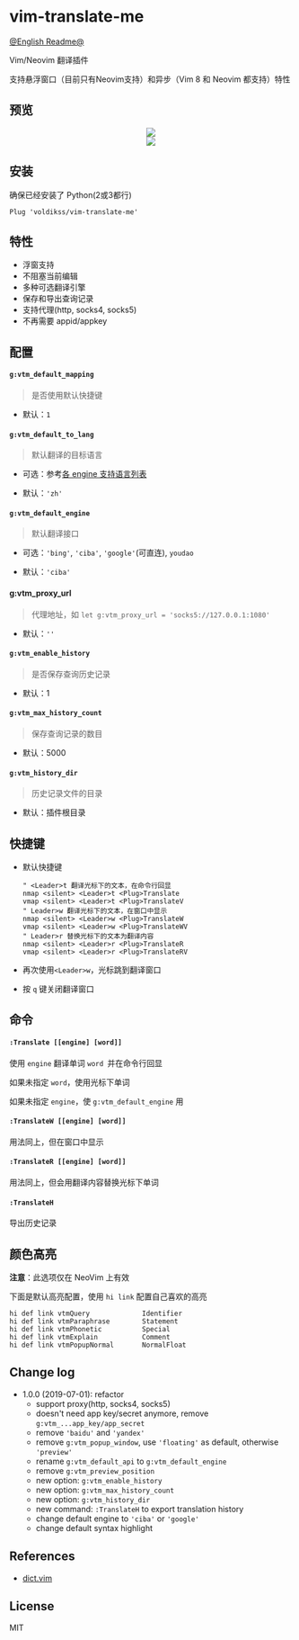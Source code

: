 # vim-translate-me

[@English Readme@](./README_en.md)

Vim/Neovim 翻译插件

支持悬浮窗口（目前只有Neovim支持）和异步（Vim 8 和 Neovim 都支持）特性

## 预览

<div align="center">
	<img src="https://user-images.githubusercontent.com/20282795/57177114-6aa5a800-6e93-11e9-9ab3-7a6a99bef70e.gif">
</div>
<div align="center">
	<img src="https://user-images.githubusercontent.com/20282795/57177115-6b3e3e80-6e93-11e9-9a65-7556d5564a28.gif">
</div>


## 安装

确保已经安装了 Python(2或3都行)

```vim
Plug 'voldikss/vim-translate-me'
```

## 特性

- 浮窗支持
- 不阻塞当前编辑
- 多种可选翻译引擎
- 保存和导出查询记录
- 支持代理(http, socks4, socks5)
- 不再需要 appid/appkey


## 配置

#### **`g:vtm_default_mapping`**

> 是否使用默认快捷键

- 默认：`1`

#### **`g:vtm_default_to_lang`**
 
> 默认翻译的目标语言

- 可选：参考[各 engine 支持语言列表](https://github.com/voldikss/vim-translate-me/wiki)

- 默认：`'zh'`

#### **`g:vtm_default_engine`**
 
> 默认翻译接口

- 可选：`'bing'`, `'ciba'`, `'google'`(可直连), `youdao`

- 默认：`'ciba'`

#### g:vtm_proxy_url

> 代理地址，如 `let g:vtm_proxy_url = 'socks5://127.0.0.1:1080'`

- 默认：`''`

#### **`g:vtm_enable_history`**
 
> 是否保存查询历史记录

- 默认：1

#### **`g:vtm_max_history_count`**
 
> 保存查询记录的数目

- 默认：5000

#### **`g:vtm_history_dir`**

> 历史记录文件的目录

- 默认：插件根目录

## 快捷键

- 默认快捷键
    ```vim
    " <Leader>t 翻译光标下的文本，在命令行回显
    nmap <silent> <Leader>t <Plug>Translate
    vmap <silent> <Leader>t <Plug>TranslateV
    " Leader>w 翻译光标下的文本，在窗口中显示
    nmap <silent> <Leader>w <Plug>TranslateW
    vmap <silent> <Leader>w <Plug>TranslateWV
    " Leader>r 替换光标下的文本为翻译内容
    nmap <silent> <Leader>r <Plug>TranslateR
    vmap <silent> <Leader>r <Plug>TranslateRV
    ```

- 再次使用`<Leader>w`，光标跳到翻译窗口

- 按 `q` 键关闭翻译窗口

## 命令

#### `:Translate [[engine] [word]]`

使用 `engine` 翻译单词 `word `并在命令行回显

如果未指定 `word`，使用光标下单词

如果未指定 `engine`，使 `g:vtm_default_engine` 用

#### `:TranslateW [[engine] [word]]`

用法同上，但在窗口中显示

#### `:TranslateR [[engine] [word]]`

用法同上，但会用翻译内容替换光标下单词

#### `:TranslateH`

导出历史记录

## 颜色高亮

**注意**：此选项仅在 NeoVim 上有效

下面是默认高亮配置，使用 `hi link` 配置自己喜欢的高亮

```vim
hi def link vtmQuery             Identifier
hi def link vtmParaphrase        Statement
hi def link vtmPhonetic          Special
hi def link vtmExplain           Comment
hi def link vtmPopupNormal       NormalFloat
```

## Change log

- 1.0.0 (2019-07-01): refactor
    - support proxy(http, socks4, socks5)
    - doesn't need app key/secret anymore, remove `g:vtm_...app_key/app_secret`
    - remove `'baidu'` and `'yandex'`
    - remove `g:vtm_popup_window`, use `'floating'` as default, otherwise `'preview'`
    - rename `g:vtm_default_api` to `g:vtm_default_engine`
    - remove `g:vtm_preview_position`
    - new option: `g:vtm_enable_history`
    - new option: `g:vtm_max_history_count`
    - new option: `g:vtm_history_dir`
    - new command: `:TranslateH` to export translation history
    - change default engine to `'ciba'` or `'google'`
    - change default syntax highlight

## References

- [dict.vim](https://github.com/iamcco/dict.vim)


## License

MIT
